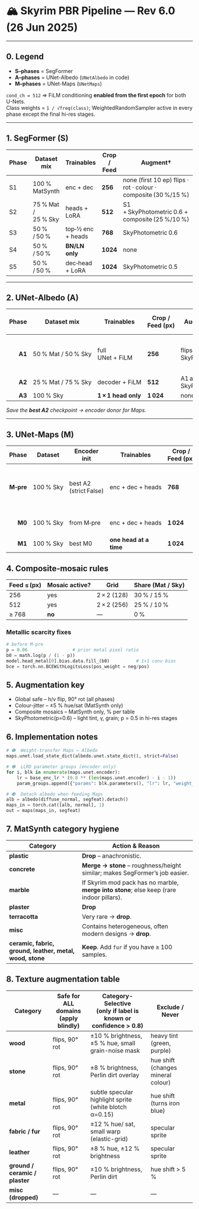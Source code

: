 # 🏔️ Skyrim PBR Pipeline — Rev 6.0 (26 Jun 2025)

---

## 0. Legend

-   **S–phases** = SegFormer
-   **A–phases** = UNet-Albedo (`UNetAlbedo` in code)
-   **M–phases** = UNet-Maps (`UNetMaps`)

`cond_ch = 512` ⇒ FiLM conditioning **enabled from the first epoch** for both U-Nets.  
Class weights = `1 / √freq(class)`; WeightedRandomSampler active in every phase except the final hi-res stages.

---

## 1. SegFormer (S)

| Phase | Dataset mix         | Trainables        | **Crop / Feed** | Augment†                                                        | Epochs | Opt & LR        | Scheduler         | Loss                       |
| ----- | ------------------- | ----------------- | --------------- | --------------------------------------------------------------- | ------ | --------------- | ----------------- | -------------------------- |
| S1    | 100 % MatSynth      | enc + dec         | **256**         | none (first 10 ep) flips · rot · colour · composite (30 %/15 %) | 55     | AdamW 1e‑4→1e‑5 | OneCycle          | CE (+√freq)                |
| S2    | 75 % Mat / 25 % Sky | heads + LoRA      | **512**         | S1 + SkyPhotometric 0.6 + composite (25 %/10 %)                 | 10     | AdamW 1e‑5      | cosine‑10, η=2e‑6 | CE + masked‑CE (Sky p>0.8) |
| S3    | 50 % / 50 %         | top‑½ enc + heads | **768**         | SkyPhotometric 0.6                                              | 10     | AdamW 5e‑6      | cosine‑12         | same                       |
| S4    | 50 % / 50 %         | **BN/LN only**    | **1024**        | none                                                            | 2      | AdamW 3e‑6      | cosine‑restart    | CE                         |
| S5    | 50 % / 50 %         | dec‑head + LoRA   | **1024**        | SkyPhotometric 0.5                                              | 8      | AdamW 1e‑6      | cosine‑8          | CE                         |

---

## 2. UNet‑Albedo (A)

|  Phase | Dataset mix         | Trainables          | **Crop / Feed (px)** | Augment†                  | Epochs | Optimiser & LR (per‑group)                            | Scheduler                           | Loss                       |
| -----: | ------------------- | ------------------- | -------------------- | ------------------------- | -----: | ----------------------------------------------------- | ----------------------------------- | -------------------------- |
| **A1** | 50 % Mat / 50 % Sky | full UNet + FiLM    | **256**              | flips · rot, SkyPhoto 0.6 |     45 | AdamW — enc 2e‑4 · dec 2e‑4 · FiLM 3e‑4 · head 2.5e‑4 | OneCycle (pct 0.2, cos, final 1e‑5) | L1 + 0.1 SSIM + 0.08 LPIPS |
| **A2** | 25 % Mat / 75 % Sky | decoder + FiLM      | **512**              | A1 aug + SkyPhoto 0.6     |     14 | AdamW 1e‑5                                            | cosine‑14                           | same                       |
| **A3** | 100 % Sky           | **1 × 1 head only** | **1 024**            | none                      |      5 | Adam 5e‑7                                             | Exp 0.9                             | same                       |

_Save the **best A2** checkpoint → encoder donor for Maps._

---

## 3. UNet‑Maps (M)

|     Phase | Dataset   | Encoder init           | Trainables             | **Crop / Feed (px)** | Epochs | Optimiser & LR                                | Scheduler | Core losses                                                  |
| --------: | --------- | ---------------------- | ---------------------- | -------------------- | -----: | --------------------------------------------- | --------- | ------------------------------------------------------------ |
| **M‑pre** | 100 % Sky | best A2 (strict False) | enc + dec + heads      | **768**              |      6 | AdamW: enc 2e‑5 (LLRD 0.8^d) · dec/heads 1e‑4 | cosine‑6  | Rough L1 + .05 SSIM · Metal BCE · AO L1 · Height L1 + .01 TV |
|    **M0** | 100 % Sky | from M‑pre             | enc + dec + heads      | **1 024**            |      8 | AdamW: enc 1e‑5 · dec/heads 5e‑5              | cosine‑8  | same                                                         |
|    **M1** | 100 % Sky | best M0                | **one head at a time** | **1 024**            |    5–7 | Adam 1e‑6                                     | Exp 0.9   | same (detach Albedo)                                         |

## 4. Composite‑mosaic rules

| Feed ≤ (px) | Mosaic active? | Grid        | Share (Mat / Sky) |
| ----------- | -------------- | ----------- | ----------------- |
| 256         | yes            | 2 × 2 (128) | 30 % / 15 %       |
| 512         | yes            | 2 × 2 (256) | 25 % / 10 %       |
| ≥ 768       | **no**         | —           | 0 %               |

### Metallic scarcity fixes

```python
# before M-pre
p = 0.06                 # prior metal pixel ratio
b0 = math.log(p / (1 - p))
model.head_metal[0].bias.data.fill_(b0)          # 1×1 conv bias
bce = torch.nn.BCEWithLogitsLoss(pos_weight = neg/pos)
```

## 5. Augmentation key

-   Global safe – h/v flip, 90° rot (all phases)
-   Colour-jitter – ±5 % hue/sat (MatSynth only)
-   Composite mosaics – MatSynth only, % per table
-   SkyPhotometric(p=0.6) – light tint, γ, grain; p = 0.5 in hi-res stages

## 6. Implementation notes

```python
# ❶  Weight-transfer Maps ⇐ Albedo
maps.unet.load_state_dict(albedo.unet.state_dict(), strict=False)

# ❷  LLRD parameter groups (encoder only)
for i, blk in enumerate(maps.unet.encoder):
    lr = base_enc_lr * (0.8 ** (len(maps.unet.encoder) - i - 1))
    param_groups.append({"params": blk.parameters(), "lr": lr, "weight_decay": 1e-2})

# ❸  Detach albedo when feeding Maps
alb = albedo(diffuse_normal, segfeat).detach()
maps_in = torch.cat([alb, normal], 1)
out = maps(maps_in, segfeat)

```

## 7. MatSynth category hygiene

| Category                                                 | Action & Reason                                                                          |
| -------------------------------------------------------- | ---------------------------------------------------------------------------------------- |
| **plastic**                                              | **Drop** – anachronistic.                                                                |
| **concrete**                                             | **Merge → stone** – roughness/height similar; makes SegFormer’s job easier.              |
| **marble**                                               | If Skyrim mod pack has no marble, **merge into stone**; else keep (rare indoor pillars). |
| **plaster**                                              | **Drop**                                                                                 |
| **terracotta**                                           | Very rare → **drop**.                                                                    |
| **misc**                                                 | Contains heterogeneous, often modern designs → **drop**.                                 |
| **ceramic, fabric, ground, leather, metal, wood, stone** | **Keep**. Add `fur` if you have ≥ 100 samples.                                           |

## 8. Texture augmentation table

| Category                       | **Safe for ALL domains**<br>(apply blindly) | **Category-Selective**<br>(only if label is known or confidence > 0.8) | **Exclude / Never**                |
| ------------------------------ | ------------------------------------------- | ---------------------------------------------------------------------- | ---------------------------------- |
| **wood**                       | flips, 90° rot                              | ±10 % brightness, ±5 % hue, small grain-noise mask                     | heavy tint (green, purple)         |
| **stone**                      | flips, 90° rot                              | ±8 % brightness, Perlin dirt overlay                                   | hue shift (changes mineral colour) |
| **metal**                      | flips, 90° rot                              | subtle specular highlight sprite (white blotch α=0.15)                 | hue shift (turns iron blue)        |
| **fabric / fur**               | flips, 90° rot                              | ±12 % hue/ sat, small warp (elastic-grid)                              | specular sprite                    |
| **leather**                    | flips, 90° rot                              | ±8 % hue, ±12 % brightness                                             | specular sprite                    |
| **ground / ceramic / plaster** | flips, 90° rot                              | ±10 % brightness, Perlin dirt                                          | hue shift > 5 %                    |
| **misc (dropped)**             | —                                           | —                                                                      | —                                  |
